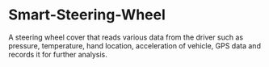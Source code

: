 # Smart-Steering-Wheel
A steering wheel cover that reads various data from the driver such as pressure, temperature, hand location, acceleration of vehicle, GPS data and records it for further analysis.
